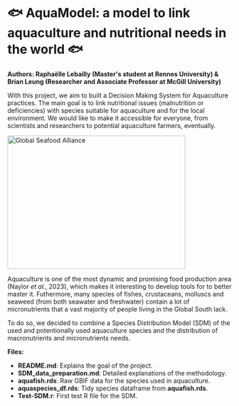 # 🐟 AquaModel: a model to link aquaculture and nutritional needs in the world 🐟

**Authors: Raphaëlle Lebailly (Master's student at Rennes University) & Brian Leung (Researcher and Associate Professor at McGill University)**

With this project, we aim to built a Decision Making System for Aquaculture practices. 
The main goal is to link nutritional issues (malnutrition or deficiencies) with species suitable for aquaculture and for the local environment. We would like to make it accessible for everyone, from scientists and researchers to potential aquaculture farmers, eventually. 

 <img src="https://www.globalseafood.org/wp-content/uploads/2018/12/Thai-prawn-farm_SS_1500-1280x959.jpg" align="center" alt="Global Seafood Alliance" width="400" height="300">

Aquaculture is one of the most dynamic and promising food production area (Naylor *et al.*, 2023), which makes it interesting to develop tools for to better master it. 
Futhermore, many species of fishes, crustaceans, molluscs and seaweed (from both seawater and freshwater) contain a lot of micronutrients that a vast majority of people living in the Global South lack.

To do so, we decided to combine a Species Distribution Model (SDM) of the used and potentionally used aquaculture species and the distribution of macronutrients and micronutrients needs. <br />  

**Files:**
- **README.md**: Explains the goal of the project.
- **SDM_data_preparation.md**: Detailed explanations of the methodology.
- **aquafish.rds**: Raw GBIF data for the species used in aquaculture.
- **aquaspecies_df.rds**: Tidy species dataframe from **aquafish.rds**.
- **Test-SDM.r**: First test R file for the SDM.
 
